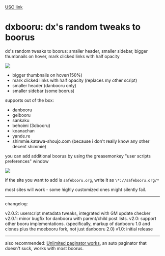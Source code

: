 [USO link](http://userscripts.org/scripts/show/170128)

# dxbooru: dx's random tweaks to boorus

dx's random tweaks to boorus: smaller header, smaller sidebar, bigger thumbnails on hover, mark clicked links with half opacity

![](http://i.imgur.com/zaXCtWF.gif)

* bigger thumbnails on hover(150%)
* mark clicked links with half opacity (replaces my other script)
* smaller header (danbooru only)
* smaller sidebar (some boorus)

supports out of the box:

* danbooru
* gelbooru
* sankaku
* behoimi (3dbooru)
* koanachan
* yande.re
* shimmie.katawa-shoujo.com (because i don't really know any other decent shimmie)

you can add additional boorus by using the greasemonkey "user scripts preferences" window

![](http://i.imgur.com/LWMLudD.png)

if the site you want to add is `safebooru.org`, write it as `\*://safebooru.org/*`

most sites will work - some highly customized ones might silently fail.

---

changelog:

v2.0.2: userscript metadata tweaks, integrated with GM update checker
v2.0.1: minor bugfix for danbooru with parent/child post lists.
v2.0: support other booru implementations. (specifically, markup of danbooru 1.0 and clones plus the moebooru fork, not just danbooru 2.0)
v1.0: initial release

---

also recommended: [Unlimited pagi​nator works](http://userscripts.org/scripts/show/58065), an auto pagi​nator that doesn't suck, works with most boorus.
